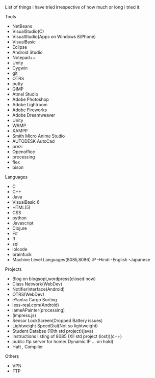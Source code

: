 List of things i have tried irrespective of how much or long i tried it.

Tools  
- NetBeans
- VisualStudio(C)
- VisualStudio(Apps on Windows 8/Phone)
- VisualBasic
- Eclipse
- Android Studio
- Notepad++
- Unity
- Cygwin
- git
- OTRS
- putty
- GIMP
- Atmel Studio
- Adobe Photoshop
- Adobe Lightroom
- Adobe Fireworks
- Adobe Dreamweaver
- Unity
- WAMP
- XAMPP
- Smith Micro Anime Studio
- AUTODESK AutoCad
- prezi
- Openoffice
- processing
- flex
- bison

Languages
- C
- C++
- Java
- VisualBasic 6
- HTML(5)
- CSS
- python
- Javascript
- Clojure
- F#
- R
- sql
- lolcode
- brainfuck
- Machine Level Languages(8085,8086)
:P
-Hindi
-English
-Japanese

Projects  
- Blog on blogsopt,wordpress(closed now)
- Class Network(WebDev)
- NotifierInterface(Android)
- OTRS(WebDev)
- eYantra Cargo Sorting
- less-real.com(Android)
- lameAPainter(processing)
- (impress.js)
- Sensor LockScreen(Dropped Battery issues)
- Lightweight SpeedDial(Not so lightweight)
- Student Databse (10th std project)(java)
- Instructions listing of 8085 (XII std project (lost))(c++)
- public ftp server for home( Dynamic IP ... on hold)
- Hatt , Compiler 

Others
- VPN
- FTP